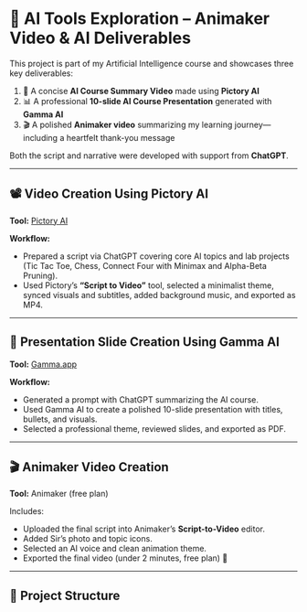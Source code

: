 # 🤖 AI Tools Exploration – Animaker Video & AI Deliverables

This project is part of my Artificial Intelligence course and showcases three key deliverables:

1. 🎥 A concise **AI Course Summary Video** made using **Pictory AI**  
2. 📊 A professional **10-slide AI Course Presentation** generated with **Gamma AI**  
3. 🎬 A polished **Animaker video** summarizing my learning journey—including a heartfelt thank-you message

Both the script and narrative were developed with support from **ChatGPT**.

---

## 📽️ Video Creation Using Pictory AI

**Tool:** [Pictory AI](https://pictory.ai)

**Workflow:**
- Prepared a script via ChatGPT covering core AI topics and lab projects (Tic Tac Toe, Chess, Connect Four with Minimax and Alpha-Beta Pruning).
- Used Pictory’s **“Script to Video”** tool, selected a minimalist theme, synced visuals and subtitles, added background music, and exported as MP4.

---

## 📑 Presentation Slide Creation Using Gamma AI

**Tool:** [Gamma.app](https://gamma.app)

**Workflow:**
- Generated a prompt with ChatGPT summarizing the AI course.
- Used Gamma AI to create a polished 10-slide presentation with titles, bullets, and visuals.
- Selected a professional theme, reviewed slides, and exported as PDF.

---

## 🎬 Animaker Video Creation

**Tool:** Animaker (free plan)

Includes:
- Uploaded the final script into Animaker’s **Script-to-Video** editor.
- Added Sir’s photo and topic icons.
- Selected an AI voice and clean animation theme.
- Exported the final video (under 2 minutes, free plan) 🌟

---

## 📂 Project Structure



